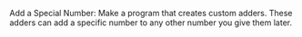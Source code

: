 Add a Special Number: Make a program that creates custom adders. These adders can add a specific number to any other number you give them later.